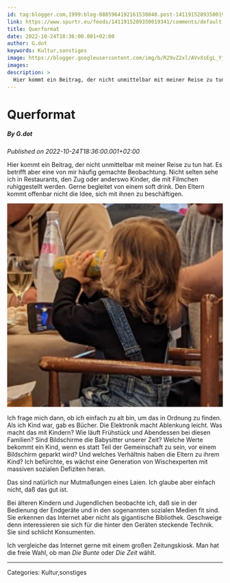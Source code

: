 ```yaml
---
id: tag:blogger.com,1999:blog-8885964192161538040.post-1411915289350019341
link: https://www.spurtr.eu/feeds/1411915289350019341/comments/default
title: Querformat
date: 2022-10-24T18:36:00.001+02:00
author: G.dot
keywords: Kultur,sonstiges
image: https://blogger.googleusercontent.com/img/b/R29vZ2xl/AVvXsEgL_Yjp4k3EM_rx2Ofr0jDTq7ArQdJBFcxL4w6mdoS_1tmrTKfW09-2xWGlpeZ8f99_g5dqi4QVlnV3TvZSPp1DKFh2iYCivtzFOl1Jl0NLDqMlzSCWYIvSP4cLB-dC2t2FRW6dlJqRtiU/s72-c/1666529195196855-0.png
images: 
description: >
  Hier kommt ein Beitrag, der nicht unmittelbar mit meiner Reise zu tun hat. Es betrifft aber eine von mir häufig gemachte Beobachtung. Nicht selten sehe ich in Restaurants, den Zug oder anderswo Kinder, die mit Filmchen ruhiggestellt werden. Gerne begleitet von einem soft drink. Den Eltern kommt offenbar nicht die
---
```

# Querformat
##### By G.dot
_Published on 2022-10-24T18:36:00.001+02:00_

Hier kommt ein Beitrag, der nicht unmittelbar mit meiner Reise zu tun hat. Es betrifft aber eine von mir häufig gemachte Beobachtung. Nicht selten sehe ich in Restaurants, den Zug oder anderswo Kinder, die mit Filmchen ruhiggestellt werden. Gerne begleitet von einem soft drink. Den Eltern kommt offenbar nicht die Idee, sich mit ihnen zu beschäftigen.

  

[![](../assets/1666529195196855-0.png)](../assets/1666529195196855-0.png)

  

Ich frage mich dann, ob ich einfach zu alt bin, um das in Ordnung zu finden. Als ich Kind war, gab es Bücher. Die Elektronik macht Ablenkung leicht. Was macht das mit Kindern? Wie läuft Frühstück und Abendessen bei diesen Familien? Sind Bildschirme die Babysitter unserer Zeit? Welche Werte bekommt ein Kind, wenn es statt Teil der Gemeinschaft zu sein, vor einem Bildschirm geparkt wird? Und welches Verhältnis haben die Eltern zu ihrem Kind? Ich befürchte, es wächst eine Generation von Wischexperten mit massiven sozialen Defiziten heran.

  

Das sind natürlich nur Mutmaßungen eines Laien. Ich glaube aber einfach nicht, daß das gut ist. 

  

Bei älteren Kindern und Jugendlichen beobachte ich, daß sie in der Bedienung der Endgeräte und in den sogenannten sozialen Medien fit sind. Sie erkennen das Internet aber nicht als gigantische Bibliothek. Geschweige denn interessieren sie sich für die hinter den Geräten steckende Technik. Sie sind schlicht Konsumenten. 

Ich vergleiche das Internet gerne mit einem großen Zeitungskiosk. Man hat die freie Wahl, ob man _Die Bunte_ oder _Die Zeit_ wählt.

---
Categories: Kultur,sonstiges